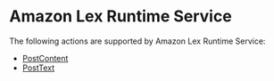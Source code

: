 # Amazon Lex Runtime Service<a name="API_Operations_Amazon_Lex_Runtime_Service"></a>

The following actions are supported by Amazon Lex Runtime Service:
+  [PostContent](API_runtime_PostContent.md) 
+  [PostText](API_runtime_PostText.md) 